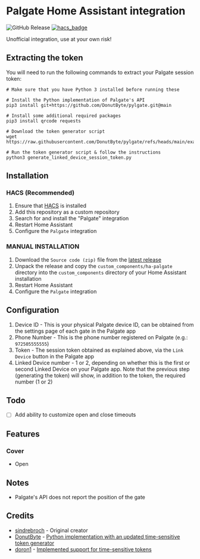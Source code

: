 # Palgate Home Assistant integration

![GitHub Release](https://img.shields.io/github/v/release/ShonP40/ha-palgate?style=flat-square)
[![hacs_badge](https://img.shields.io/badge/HACS-Custom-41BDF5.svg)](https://github.com/hacs/integration)

Unofficial integration, use at your own risk!

## Extracting the token
You will need to run the following commands to extract your Palgate session token:

```shell
# Make sure that you have Python 3 installed before running these

# Install the Python implementation of Palgate's API
pip3 install git+https://github.com/DonutByte/pylgate.git@main

# Install some additional required packages
pip3 install qrcode requests

# Download the token generator script
wget https://raw.githubusercontent.com/DonutByte/pylgate/refs/heads/main/examples/generate_linked_device_session_token.py

# Run the token generator script & follow the instructions
python3 generate_linked_device_session_token.py
```

## Installation

### HACS (Recommended)

1. Ensure that [HACS](https://hacs.xyz/) is installed
2. Add this repository as a custom repository
3. Search for and install the "Palgate" integration
4. Restart Home Assistant
5. Configure the `Palgate` integration

### MANUAL INSTALLATION

1. Download the `Source code (zip)` file from the [latest release](https://github.com/ShonP40/ha-palgate/releases/latest)
2. Unpack the release and copy the `custom_components/ha-palgate` directory into the `custom_components` directory of your Home Assistant installation
3. Restart Home Assistant
4. Configure the `Palgate` integration

## Configuration

1. Device ID - This is your physical Palgate device ID, can be obtained from the settings page of each gate in the Palgate app
2. Phone Number - This is the phone number registered on Palgate (e.g.: `972505555555`)
3. Token - The session token obtained as explained above, via the `Link Device` button in the Palgate app
4. Linked Device number - 1 or 2, depending on whether this is the first or second Linked Device on your Palgate app. Note that the previous step (generating the token) will show, in addition to the token, the required number (1 or 2)

## Todo
- [ ] Add ability to customize open and close timeouts

## Features
### Cover
- Open

## Notes
- Palgate's API does not report the position of the gate

## Credits
- [sindrebroch](https://github.com/sindrebroch) - Original creator
- [DonutByte](https://github.com/DonutByte) - [Python implementation with an updated time-sensitive token generator](https://github.com/DonutByte/pylgate)
- [doron1](https://github.com/doron1) - [Implemented support for time-sensitive tokens](https://github.com/ShonP40/ha-palgate/pull/4)
